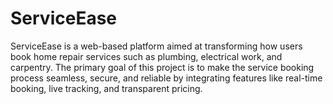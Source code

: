# ServiceEase
ServiceEase is a web-based platform aimed at transforming how users book home repair services such as  plumbing, electrical work, and carpentry.  The primary goal of this  project is to make the service booking process seamless, secure, and reliable by integrating features like  real-time booking, live tracking, and transparent pricing. 
